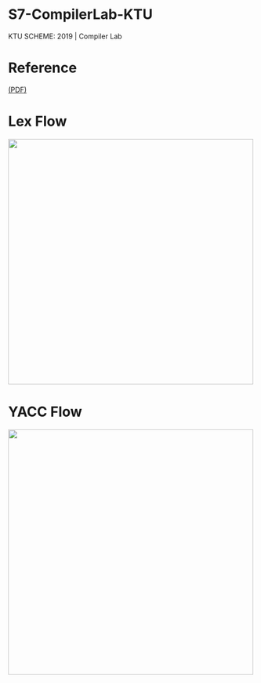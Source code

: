 # S7-CompilerLab-KTU
KTU SCHEME: 2019 | Compiler Lab

# Reference
<a href="https://github.com/ShunKaidou/S7-CompilerLab-KTU/files/13127115/lex.Tutorial.pdf" target="_blank">(PDF)</a>

# Lex Flow
<img src="https://github.com/ShunKaidou/S7-CompilerLab-KTU/assets/81925773/899fad95-fd07-47a5-b954-64138a31721a" width="500">

# YACC Flow
<img src="https://github.com/ShunKaidou/S7-CompilerLab-KTU/assets/81925773/4db3d079-ab93-4c55-b678-d28da483b94d" width="500">
